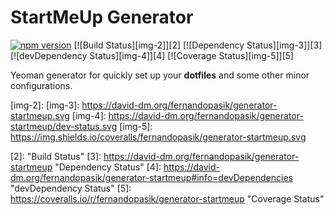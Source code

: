 # StartMeUp Generator

[![npm version][img-1]][1]
[![Build Status][img-2]][2]
[![Dependency Status][img-3]][3]
[![devDependency Status][img-4]][4]
[![Coverage Status][img-5]][5]

Yeoman generator for quickly set up your **dotfiles** and some other minor configurations.

[img-1]: https://img.shields.io/npm/v/generator-startmeup.svg
[img-2]:
[img-3]: https://david-dm.org/fernandopasik/generator-startmeup.svg
[img-4]: https://david-dm.org/fernandopasik/generator-startmeup/dev-status.svg
[img-5]: https://img.shields.io/coveralls/fernandopasik/generator-startmeup.svg

[1]: https://www.npmjs.com/package/generator-startmeup "npm version"
[2]: "Build Status"
[3]: https://david-dm.org/fernandopasik/generator-startmeup "Dependency Status"
[4]: https://david-dm.org/fernandopasik/generator-startmeup#info=devDependencies "devDependency Status"
[5]: https://coveralls.io/r/fernandopasik/generator-startmeup "Coverage Status"
